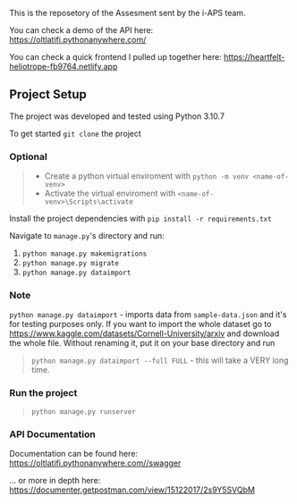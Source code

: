 This is the reposetory of the Assesment sent by the i-APS team.

You can check a demo of the API here:
https://oltlatifi.pythonanywhere.com/

You can check a quick frontend I pulled up together here:
https://heartfelt-heliotrope-fb9764.netlify.app

## Project Setup

The project was developed and tested using Python 3.10.7

To get started `git clone` the project

### Optional 
>* Create a python virtual enviroment with `python -m venv <name-of-venv>`
>* Activate the virtual enviroment with `<name-of-venv>\Scripts\activate`

Install the project dependencies with `pip install -r requirements.txt`

Navigate to `manage.py`'s directory and run:
1. `python manage.py makemigrations`
2. `python manage.py migrate`
3. `python manage.py dataimport`

### Note
`python manage.py dataimport` - imports data from `sample-data.json` and it's for testing purposes only. If you  want to import the whole dataset go to https://www.kaggle.com/datasets/Cornell-University/arxiv and download the whole file. Without renaming it, put it on your base directory and run

>`python manage.py dataimport --full FULL` - this will take a VERY long time.

### Run the project

> `python manage.py runserver`

### API Documentation
Documentation can be found here: https://oltlatifi.pythonanywhere.com//swagger

... or more in depth here:
https://documenter.getpostman.com/view/15122017/2s9Y5SVQbM
